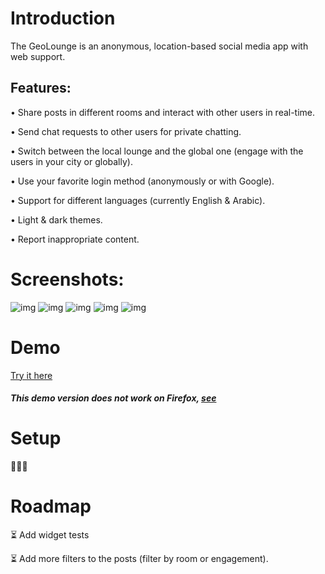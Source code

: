 # Introduction

The GeoLounge is an anonymous, location-based social media app with web support.
## Features:
• Share posts in different rooms and interact with other users in real-time.

• Send chat requests to other users for private chatting.

• Switch between the local lounge and the global one (engage with the users in your city or globally).

• Use your favorite login method (anonymously or with Google).

• Support for different languages (currently English & Arabic).

• Light & dark themes.

• Report inappropriate content.

# Screenshots:
![img](https://i.postimg.cc/c46cXjTn/1.png)
![img](https://i.postimg.cc/MpQm8QCZ/2.png)
![img](https://i.postimg.cc/k4nQ8hBD/3.png)
![img](https://i.postimg.cc/25NFj5YQ/4.png)
![img](https://i.postimg.cc/YSNNvw2J/5.png)


# Demo

[Try it here](https://dev-salem.github.io/)
##### This demo version does not work on Firefox, [see](https://stackoverflow.com/questions/24371734/firefox-cross-origin-request-blocked-despite-headers)


# Setup

🚧🚧🚧


# Roadmap
⏳ Add widget tests

⏳ Add more filters to the posts (filter by room or engagement).

